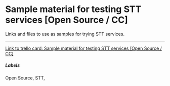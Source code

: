 # Sample material for testing STT services [Open Source / CC]

Links and files to use as samples for trying STT services.



---

[Link to trello card: Sample material for testing STT services [Open Source / CC]](https://trello.com/c/feER9vZU)

##### Labels

Open Source, STT, 